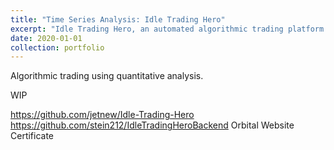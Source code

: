 ```yaml
---
title: "Time Series Analysis: Idle Trading Hero"
excerpt: "Idle Trading Hero, an automated algorithmic trading platform that uses quantitative analysis, was my Orbital project in summer 2020, awarded the Artemis (highest) level,"
date: 2020-01-01
collection: portfolio
---
```


Algorithmic trading using quantitative analysis.

WIP

https://github.com/jetnew/Idle-Trading-Hero
https://github.com/stein212/IdleTradingHeroBackend
Orbital Website
Certificate